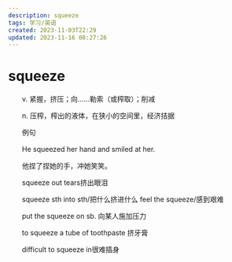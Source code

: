 ```yaml
---
description: squeeze
tags: 学习/英语
created: 2023-11-03T22:29
updated: 2023-11-16 08:27:26
---
```

# squeeze

　　v. 紧握，挤压；向……勒索（或榨取）；削减

　　n. 压榨，榨出的液体，在狭小的空间里，经济拮据

　　例句

　　He squeezed her hand and smiled at her.

　　他捏了捏她的手，冲她笑笑。

　　squeeze out tears挤出眼泪

　　squeeze sth into sth/把什么挤进什么 feel the squeeze/感到艰难

　　put the squeeze on sb. 向某人施加压力

　　to squeeze a tube of toothpaste 挤牙膏

　　difficult to squeeze in很难插身
